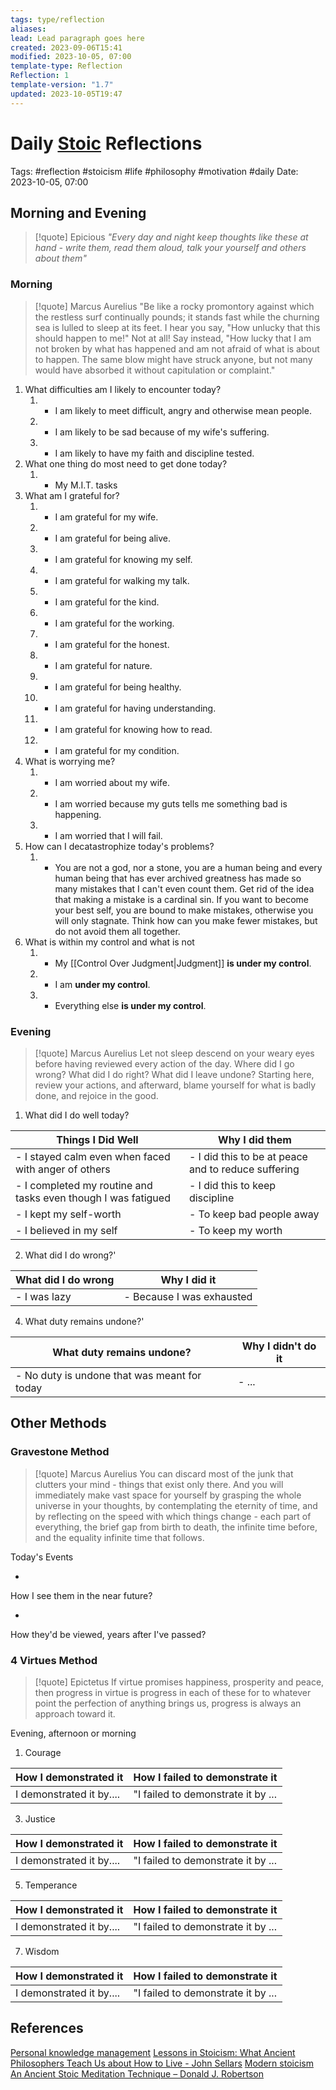 ```yaml
---
tags: type/reflection
aliases: 
lead: Lead paragraph goes here
created: 2023-09-06T15:41
modified: 2023-10-05, 07:00
template-type: Reflection
Reflection: 1
template-version: "1.7"
updated: 2023-10-05T19:47
---
```



# Daily [Stoic](../SLIP-BOX/Stoicism.md) Reflections

Tags:  #reflection #stoicism #life #philosophy #motivation #daily 
Date: 2023-10-05, 07:00

## Morning and Evening

> [!quote] Epicious 
> _"Every day and night keep thoughts like these at hand - write them, read them aloud, talk your yourself and others about them"_

### Morning

> [!quote] Marcus Aurelius
> "Be like a rocky promontory against which the restless surf continually pounds; it stands fast while the churning sea is lulled to sleep at its feet. I hear you say, "How unlucky that this should happen to me!" Not at all! Say instead, "How lucky that I am not broken by what has happened and am not afraid of what is about to happen. The same blow might have struck anyone, but not many would have absorbed it without capitulation or complaint."

1. What difficulties am I likely to encounter today?
	1. - I am likely to meet difficult, angry and otherwise mean people.
	2. - I am likely to be sad because of my wife's suffering.
	3. - I am likely to have my faith and discipline tested. 
2. What one thing do most need to get done today?
	1. - My M.I.T. tasks 
3. What am I grateful for?
	1. - I am grateful for my wife.
	2. - I am grateful for being alive.
	3. - I am grateful for knowing my self.
	4. - I am grateful for walking my talk. 
	5. - I am grateful for the kind.
	6. - I am grateful for the working.
	7. - I am grateful for the honest. 
	8. - I am grateful for nature.
	9. - I am grateful for being healthy.
	10. - I am grateful for having understanding.
	11. - I am grateful for knowing how to read.
	12. - I am grateful for my condition.
4. What is worrying me?
	1. - I am worried about my wife.
	2. - I am worried because my guts tells me something bad is happening.
	3. - I am worried that I will fail.
5. How can I decatastrophize today's problems?
	1. - You are not a god, nor a stone, you are a human being and every human being that has ever archived greatness has made so many mistakes that I can't even count them. Get rid of the idea that making a mistake is a cardinal sin. If you want to become your best self, you are bound to make mistakes, otherwise you will only stagnate. Think how can you make fewer mistakes, but do not avoid them all together. 
6. What is within my control and what is not
	1. - My [[Control Over Judgment|Judgment]] **is under my control**.
	2. - I am **under my control**.
	3. - Everything else **is under my control**. 

### Evening

> [!quote] Marcus Aurelius
> Let not sleep descend on your weary eyes before having reviewed every action of the day. Where did I go wrong? What did I do right? What did I leave undone? Starting here, review your actions, and afterward, blame yourself for what is badly done, and rejoice in the good.

1. What did I do well today?

| Things I Did Well | Why I did them |
| ------------------- | ---------------- |
| - I stayed calm even when faced with anger of others | - I did this to be at peace and to reduce suffering |
| - I completed my routine and tasks even though I was fatigued  | - I did this to keep discipline  |
| - I kept my self-worth | - To keep bad people away |
| - I believed in my self | - To keep my worth |

2. What did I do wrong?' 

| What did I do wrong | Why I did it |
| ------------------- | ---------------- |
| - I was lazy | - Because I was exhausted |

4. What duty remains undone?'

| What duty remains undone? | Why I didn't do it |
| ------------------- | ---------------- |
| - No duty is undone that was meant for today | - ...              |

## Other Methods

### Gravestone Method

> [!quote] Marcus Aurelius
> You can discard most of the junk that clutters your mind - things that exist only there. And you will immediately make vast space for yourself by grasping the whole universe in your thoughts, by contemplating the eternity of time, and by reflecting on the speed with which things change - each part of everything, the brief gap from birth to death, the infinite time before, and the equality infinite time that follows. 

Today's Events 

-

How I see them in the near future? 

-

How they'd be viewed, years after I've passed?

### 4 Virtues Method

> [!quote] Epictetus 
> If virtue promises happiness, prosperity and peace, then progress in virtue is progress in each of these for to whatever point the perfection of anything brings us, progress is always an approach toward it.

Evening, afternoon or morning

1. Courage 

| How I demonstrated it  | How I failed to demonstrate it |
| ------------------- | ---------------- |
| I demonstrated it by....                 | "I failed to demonstrate it by ...              |

3. Justice

| How I demonstrated it  | How I failed to demonstrate it |
| ------------------- | ---------------- |
| I demonstrated it by....                 | "I failed to demonstrate it by ...             

5. Temperance

| How I demonstrated it  | How I failed to demonstrate it |
| ------------------- | ---------------- |
| I demonstrated it by....                 | "I failed to demonstrate it by ...             

7. Wisdom

| How I demonstrated it  | How I failed to demonstrate it |
| ------------------- | ---------------- |
| I demonstrated it by....                 | "I failed to demonstrate it by ...             

## References

[Personal knowledge management](Personal%20knowledge%20management.md)
[Lessons in Stoicism: What Ancient Philosophers Teach Us about How to Live - John Sellars](https://books.google.cz/books/about/Lessons_in_Stoicism.html?id=ky84zQEACAAJ&redir_esc=y)
[Modern stoicism](https://modernstoicism.com/)
[An Ancient Stoic Meditation Technique – Donald J. Robertson](https://donaldrobertson.name/2017/03/22/an-ancient-stoic-meditation-technique/)


